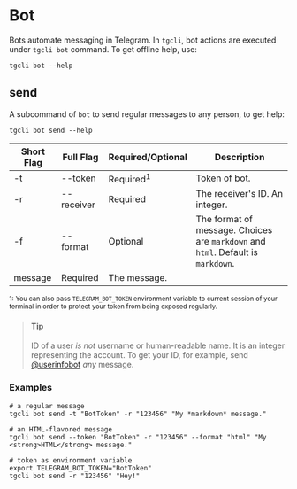 # Bot

Bots automate messaging in Telegram. In `tgcli`, bot actions are executed under
`tgcli bot` command. To get offline help, use:

    tgcli bot --help

## send

A subcommand of `bot` to send regular messages to any person, to get help:

    tgcli bot send --help

Short Flag | Full Flag | Required/Optional | Description
--- | --- | --- | ---
-t | --token | Required<sup>1</sup> | Token of bot.
-r | --receiver | Required | The receiver's ID. An integer.
-f | --format | Optional | The format of message. Choices are `markdown` and `html`. Default is `markdown`.
 | message | Required | The message.

<small>1: You can also pass `TELEGRAM_BOT_TOKEN` environment variable to
current session of your terminal in order to protect your token from being
exposed regularly.</small>

 > #### Tip
 > ID of a user  *is not* username or human-readable name. It is an integer
 > representing the account. To get your ID, for example, send
 > [@userinfobot](https://t.me/userinfobot) *any* message.

### Examples

    # a regular message
    tgcli bot send -t "BotToken" -r "123456" "My *markdown* message."

    # an HTML-flavored message
    tgcli bot send --token "BotToken" -r "123456" --format "html" "My <strong>HTML</strong> message."

    # token as environment variable
    export TELEGRAM_BOT_TOKEN="BotToken"
    tgcli bot send -r "123456" "Hey!"
